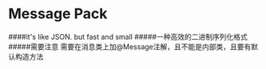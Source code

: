 # Message Pack
####it's like JSON. but fast and small
#####一种高效的二进制序列化格式
#####需要注意 需要在消息类上加@Message注解，且不能是内部类，且要有默认构造方法


